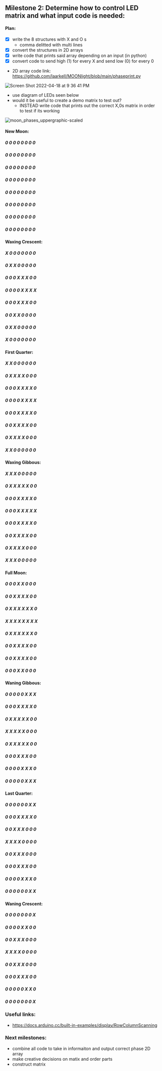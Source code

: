 ## Milestone 2: Determine how to control LED matrix and what input code is needed:

#### Plan:
- [x] write the 8 structures with X and O s
  - comma delitted with multi lines
- [x] convert the structures in 2D arrays
- [x] write code that prints said array depending on an input (in python)
- [x] convert code to send high (1) for every X and send low (0) for every 0

- 2D array code link: https://github.com/laarkell/MOONlight/blob/main/phaseprint.py

![Screen Shot 2022-04-18 at 9 36 41 PM](https://user-images.githubusercontent.com/70282901/163903602-b2f1a18c-28b6-49b5-8bcf-70d9adb142c4.png)

- use diagram of LEDs seen below
- would it be useful to create a demo matrix to test out?
  - INSTEAD write code that prints out the correct X,0s matrix in order to test if its working

![moon_phases_uppergraphic-scaled](https://user-images.githubusercontent.com/70282901/163080264-dbae0d84-adf0-4f9a-bd00-5c15725f8bac.jpg)

#### New Moon:
##### 0 0 0 0 0 0 0 0
##### 0 0 0 0 0 0 0 0
##### 0 0 0 0 0 0 0 0
##### 0 0 0 0 0 0 0 0
##### 0 0 0 0 0 0 0 0
##### 0 0 0 0 0 0 0 0
##### 0 0 0 0 0 0 0 0
##### 0 0 0 0 0 0 0 0

#### Waxing Crescent:
##### X 0 0 0 0 0 0 0
##### 0 X X 0 0 0 0 0
##### 0 0 0 X X X 0 0
##### 0 0 0 0 X X X X
##### 0 0 0 X X X 0 0
##### 0 0 X X 0 0 0 0
##### 0 X X 0 0 0 0 0
##### X 0 0 0 0 0 0 0

#### First Quarter:
##### X X 0 0 0 0 0 0
##### 0 X X X X 0 0 0
##### 0 0 0 X X X X 0
##### 0 0 0 0 X X X X
##### 0 0 0 X X X X 0
##### 0 0 X X X X 0 0
##### 0 X X X X 0 0 0
##### X X 0 0 0 0 0 0

#### Waxing Gibbous:
##### X X X 0 0 0 0 0
##### 0 X X X X X 0 0
##### 0 0 0 X X X X 0
##### 0 0 0 X X X X X
##### 0 0 0 X X X X 0
##### 0 0 X X X X 0 0
##### 0 X X X X 0 0 0
##### X X X 0 0 0 0 0

#### Full Moon:
##### 0 0 0 X X 0 0 0
##### 0 0 X X X X 0 0
##### 0 X X X X X X 0
##### X X X X X X X X
##### 0 X X X X X X 0
##### 0 0 X X X X 0 0
##### 0 0 X X X X 0 0
##### 0 0 0 X X 0 0 0

#### Waning Gibbous:
##### 0 0 0 0 0 X X X
##### 0 0 0 X X X X 0
##### 0 X X X X X 0 0
##### X X X X X 0 0 0
##### 0 X X X X X 0 0
##### 0 0 0 X X X 0 0
##### 0 0 0 0 X X X 0
##### 0 0 0 0 0 X X X

#### Last Quarter:
##### 0 0 0 0 0 0 X X
##### 0 0 0 X X X X 0
##### 0 0 X X X 0 0 0
##### X X X X 0 0 0 0
##### 0 0 X X X 0 0 0
##### 0 0 0 X X X 0 0
##### 0 0 0 0 X X X 0
##### 0 0 0 0 0 0 X X

#### Waning Crescent:
##### 0 0 0 0 0 0 0 X
##### 0 0 0 0 X X 0 0
##### 0 0 X X X 0 0 0
##### X X X X 0 0 0 0
##### 0 0 X X X 0 0 0
##### 0 0 0 X X X 0 0
##### 0 0 0 0 0 X X 0
##### 0 0 0 0 0 0 0 X

### Useful links:
- https://docs.arduino.cc/built-in-examples/display/RowColumnScanning

### Next milestones:
- combine all code to take in informaiton and output correct phase 2D array
- make creative decisions on matix and order parts
- construct matrix
